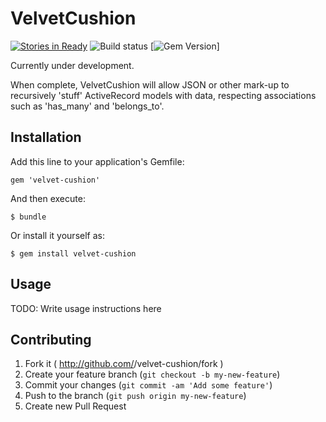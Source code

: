 # VelvetCushion

[![Stories in Ready](https://badge.waffle.io/chemica/velvet-cushion.png?label=ready&title=Ready)](https://waffle.io/chemica/velvet-cushion)
![Build status](https://travis-ci.org/chemica/velvet-cushion.svg?branch=master)
[![Gem Version](https://badge.fury.io/rb/polyamorous.svg)]

Currently under development.

When complete, VelvetCushion will allow JSON or other mark-up to recursively 'stuff' ActiveRecord models
with data, respecting associations such as 'has_many' and 'belongs_to'.

## Installation

Add this line to your application's Gemfile:

    gem 'velvet-cushion'

And then execute:

    $ bundle

Or install it yourself as:

    $ gem install velvet-cushion

## Usage

TODO: Write usage instructions here

## Contributing

1. Fork it ( http://github.com/<my-github-username>/velvet-cushion/fork )
2. Create your feature branch (`git checkout -b my-new-feature`)
3. Commit your changes (`git commit -am 'Add some feature'`)
4. Push to the branch (`git push origin my-new-feature`)
5. Create new Pull Request

